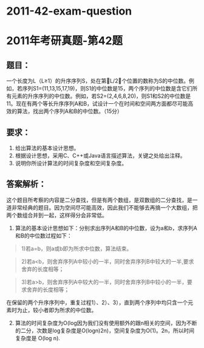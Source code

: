 # 2011-42-exam-question
# 2011年考研真题-第42题
## 题目：
一个长度为L（L≥1）的升序序列S，处在第L/2个位置的数称为S的中位数。例如，若序列S1=(11,13,15,17,19)，则S1的中位数是15，两个序列的中位数是含它们所有元素的升序序列的中位数。例如，若S2=(2,4,6,8,20)，则S1和S2的中位数是11。现在有两个等长升序序列A和B，试设计一个在时间和空间两方面都尽可能高效的算法，找出两个序列A和B的中位数。（15分）

## 要求：
1. 给出算法的基本设计思想。
2. 根据设计思想，采用C、C++或Java语言描述算法，关键之处给出注释。
3. 说明你所设计算法的时间复杂度和空间复杂度。

## 答案解析：

这个题目所考察的内容是二分查找，但是有两个数组，是双数组的二分查找，是一道非常经典的题目。因为空间尽可能高效，因此我们不能够去再搞一个大数组，把两个数组合并到一起，这样得分会非常低。

1. 算法的基本设计思想如下：分别求出序列A和B的中位数，设为a和b，求序列A和B的中位数过程如下：

> 1)若a=b，则a或b即为所求中位数，算法结束。

> 2)若a<b，则舍弃序列A中较小的一半，同时舍弃序列B中较大的一半,要求舍弃的长度相等；

> 3)若a>b，则舍弃序列A中较大的一半，同时舍弃序列B中较小的一半，要求舍弃的长度相等；


在保留的两个升序序列中，重复过程1）、2）、3），直到两个序列中均只含一个元素时为止，较小者即为所求的中位数。

2. 算法的时间复杂度为O(log因为我们没有使用额外的跟n相关的空间，因为不断的二分，次数是log复杂度是O(logn)2n)，空间复杂度为O(1)。2n，所以时间复杂度是 O(log n).
